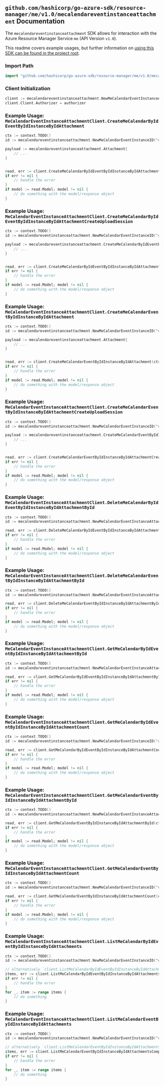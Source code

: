 
## `github.com/hashicorp/go-azure-sdk/resource-manager/me/v1.0/mecalendareventinstanceattachment` Documentation

The `mecalendareventinstanceattachment` SDK allows for interaction with the Azure Resource Manager Service `me` (API Version `v1.0`).

This readme covers example usages, but further information on [using this SDK can be found in the project root](https://github.com/hashicorp/go-azure-sdk/tree/main/docs).

### Import Path

```go
import "github.com/hashicorp/go-azure-sdk/resource-manager/me/v1.0/mecalendareventinstanceattachment"
```


### Client Initialization

```go
client := mecalendareventinstanceattachment.NewMeCalendarEventInstanceAttachmentClientWithBaseURI("https://management.azure.com")
client.Client.Authorizer = authorizer
```


### Example Usage: `MeCalendarEventInstanceAttachmentClient.CreateMeCalendarByIdEventByIdInstanceByIdAttachment`

```go
ctx := context.TODO()
id := mecalendareventinstanceattachment.NewMeCalendarEventInstanceID("eventIdValue", "eventId1Value")

payload := mecalendareventinstanceattachment.Attachment{
	// ...
}


read, err := client.CreateMeCalendarByIdEventByIdInstanceByIdAttachment(ctx, id, payload)
if err != nil {
	// handle the error
}
if model := read.Model; model != nil {
	// do something with the model/response object
}
```


### Example Usage: `MeCalendarEventInstanceAttachmentClient.CreateMeCalendarByIdEventByIdInstanceByIdAttachmentCreateUploadSession`

```go
ctx := context.TODO()
id := mecalendareventinstanceattachment.NewMeCalendarEventInstanceID("eventIdValue", "eventId1Value")

payload := mecalendareventinstanceattachment.CreateMeCalendarByIdEventByIdInstanceByIdAttachmentCreateUploadSessionRequest{
	// ...
}


read, err := client.CreateMeCalendarByIdEventByIdInstanceByIdAttachmentCreateUploadSession(ctx, id, payload)
if err != nil {
	// handle the error
}
if model := read.Model; model != nil {
	// do something with the model/response object
}
```


### Example Usage: `MeCalendarEventInstanceAttachmentClient.CreateMeCalendarEventByIdInstanceByIdAttachment`

```go
ctx := context.TODO()
id := mecalendareventinstanceattachment.NewMeCalendarEventInstanceID("eventIdValue", "eventId1Value")

payload := mecalendareventinstanceattachment.Attachment{
	// ...
}


read, err := client.CreateMeCalendarEventByIdInstanceByIdAttachment(ctx, id, payload)
if err != nil {
	// handle the error
}
if model := read.Model; model != nil {
	// do something with the model/response object
}
```


### Example Usage: `MeCalendarEventInstanceAttachmentClient.CreateMeCalendarEventByIdInstanceByIdAttachmentCreateUploadSession`

```go
ctx := context.TODO()
id := mecalendareventinstanceattachment.NewMeCalendarEventInstanceID("eventIdValue", "eventId1Value")

payload := mecalendareventinstanceattachment.CreateMeCalendarEventByIdInstanceByIdAttachmentCreateUploadSessionRequest{
	// ...
}


read, err := client.CreateMeCalendarEventByIdInstanceByIdAttachmentCreateUploadSession(ctx, id, payload)
if err != nil {
	// handle the error
}
if model := read.Model; model != nil {
	// do something with the model/response object
}
```


### Example Usage: `MeCalendarEventInstanceAttachmentClient.DeleteMeCalendarByIdEventByIdInstanceByIdAttachmentById`

```go
ctx := context.TODO()
id := mecalendareventinstanceattachment.NewMeCalendarEventInstanceAttachmentID("calendarIdValue", "eventIdValue", "eventId1Value", "attachmentIdValue")

read, err := client.DeleteMeCalendarByIdEventByIdInstanceByIdAttachmentById(ctx, id)
if err != nil {
	// handle the error
}
if model := read.Model; model != nil {
	// do something with the model/response object
}
```


### Example Usage: `MeCalendarEventInstanceAttachmentClient.DeleteMeCalendarEventByIdInstanceByIdAttachmentById`

```go
ctx := context.TODO()
id := mecalendareventinstanceattachment.NewMeCalendarEventInstanceAttachmentID("calendarIdValue", "eventIdValue", "eventId1Value", "attachmentIdValue")

read, err := client.DeleteMeCalendarEventByIdInstanceByIdAttachmentById(ctx, id)
if err != nil {
	// handle the error
}
if model := read.Model; model != nil {
	// do something with the model/response object
}
```


### Example Usage: `MeCalendarEventInstanceAttachmentClient.GetMeCalendarByIdEventByIdInstanceByIdAttachmentById`

```go
ctx := context.TODO()
id := mecalendareventinstanceattachment.NewMeCalendarEventInstanceAttachmentID("calendarIdValue", "eventIdValue", "eventId1Value", "attachmentIdValue")

read, err := client.GetMeCalendarByIdEventByIdInstanceByIdAttachmentById(ctx, id)
if err != nil {
	// handle the error
}
if model := read.Model; model != nil {
	// do something with the model/response object
}
```


### Example Usage: `MeCalendarEventInstanceAttachmentClient.GetMeCalendarByIdEventByIdInstanceByIdAttachmentCount`

```go
ctx := context.TODO()
id := mecalendareventinstanceattachment.NewMeCalendarEventInstanceID("eventIdValue", "eventId1Value")

read, err := client.GetMeCalendarByIdEventByIdInstanceByIdAttachmentCount(ctx, id)
if err != nil {
	// handle the error
}
if model := read.Model; model != nil {
	// do something with the model/response object
}
```


### Example Usage: `MeCalendarEventInstanceAttachmentClient.GetMeCalendarEventByIdInstanceByIdAttachmentById`

```go
ctx := context.TODO()
id := mecalendareventinstanceattachment.NewMeCalendarEventInstanceAttachmentID("calendarIdValue", "eventIdValue", "eventId1Value", "attachmentIdValue")

read, err := client.GetMeCalendarEventByIdInstanceByIdAttachmentById(ctx, id)
if err != nil {
	// handle the error
}
if model := read.Model; model != nil {
	// do something with the model/response object
}
```


### Example Usage: `MeCalendarEventInstanceAttachmentClient.GetMeCalendarEventByIdInstanceByIdAttachmentCount`

```go
ctx := context.TODO()
id := mecalendareventinstanceattachment.NewMeCalendarEventInstanceID("eventIdValue", "eventId1Value")

read, err := client.GetMeCalendarEventByIdInstanceByIdAttachmentCount(ctx, id)
if err != nil {
	// handle the error
}
if model := read.Model; model != nil {
	// do something with the model/response object
}
```


### Example Usage: `MeCalendarEventInstanceAttachmentClient.ListMeCalendarByIdEventByIdInstanceByIdAttachments`

```go
ctx := context.TODO()
id := mecalendareventinstanceattachment.NewMeCalendarEventInstanceID("eventIdValue", "eventId1Value")

// alternatively `client.ListMeCalendarByIdEventByIdInstanceByIdAttachments(ctx, id)` can be used to do batched pagination
items, err := client.ListMeCalendarByIdEventByIdInstanceByIdAttachmentsComplete(ctx, id)
if err != nil {
	// handle the error
}
for _, item := range items {
	// do something
}
```


### Example Usage: `MeCalendarEventInstanceAttachmentClient.ListMeCalendarEventByIdInstanceByIdAttachments`

```go
ctx := context.TODO()
id := mecalendareventinstanceattachment.NewMeCalendarEventInstanceID("eventIdValue", "eventId1Value")

// alternatively `client.ListMeCalendarEventByIdInstanceByIdAttachments(ctx, id)` can be used to do batched pagination
items, err := client.ListMeCalendarEventByIdInstanceByIdAttachmentsComplete(ctx, id)
if err != nil {
	// handle the error
}
for _, item := range items {
	// do something
}
```
